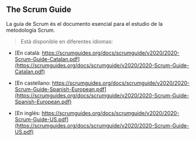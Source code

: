 ## The Scrum Guide

La guía de Scrum és el documento esencial para el estudio de la metodología Scrum.

> Està disponible en diferentes idiomas:

* [En català: https://scrumguides.org/docs/scrumguide/v2020/2020-Scrum-Guide-Catalan.pdf](https://scrumguides.org/docs/scrumguide/v2020/2020-Scrum-Guide-Catalan.pdf)

* [En castellano: https://scrumguides.org/docs/scrumguide/v2020/2020-Scrum-Guide-Spanish-European.pdf](https://scrumguides.org/docs/scrumguide/v2020/2020-Scrum-Guide-Spanish-European.pdf)

* [En inglés: https://scrumguides.org/docs/scrumguide/v2020/2020-Scrum-Guide-US.pdf](https://scrumguides.org/docs/scrumguide/v2020/2020-Scrum-Guide-US.pdf)
